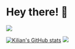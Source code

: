 # Hey there! 👋

![](https://komarev.com/ghpvc/?username=kilianplapp)

[![Kilian's GitHub stats](https://github-readme-stats.vercel.app/api?username=kilianplapp)](https://github.com/kilianplapp)
![](https://kilianpl.app/starc=0.1874365&n=https://github.com/kilianplapp)
